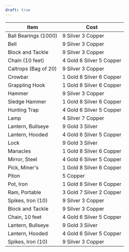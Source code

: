 ```yaml
---
draft: true
---
```



| Item                 | Cost                     |
| -------------------- | ------------------------ |
| Ball Bearings (1000) | 9 Silver 3 Copper        |
| Bell                 | 9 Silver 3 Copper        |
| Block and Tackle     | 9 Silver 3 Copper        |
| Chain (10 feet)      | 4 Gold 6 Silver 5 Copper |
| Caltrops (Bag of 20) | 9 Silver 3 Copper        |
| Crowbar              | 1 Gold 8 Silver 6 Copper |
| Grappling Hook       | 1 Gold 8 Silver 6 Copper |
| Hammer               | 9 Silver 3 Copper        |
| Sledge Hammer        | 1 Gold 8 Silver 6 Copper |
| Hunting Trap         | 4 Gold 6 Silver 5 Copper |
| Lamp                 | 4 Silver 7 Copper        |
| Lantern, Bullseye    | 9 Gold 3 Silver          |
| Lantern, Hooded      | 4 Gold 6 Silver 5 Copper |
| Lock                 | 9 Gold 3 Silver          |
| Manacles             | 1 Gold 8 Silver 6 Copper |
| Mirror, Steel        | 4 Gold 6 Silver 5 Copper |
| Pick, Miner's        | 1 Gold 8 Silver 6 Copper |
| Piton                | 5 Copper                 |
| Pot, Iron            | 1 Gold 8 Silver 6 Copper |
| Ram, Portable        | 3 Gold 7 Silver 2 Copper |
| Spikes, Iron (10)    | 9 Silver 3 Copper        |
| Block and Tackle     | 9 Silver 3 Copper        |
| Chain, 10 feet       | 4 Gold 6 Silver 5 Copper |
| Lantern, Bullseye    | 9 Gold 3 Silver          |
| Lantern, Hooded      | 4 Gold 6 Silver 5 Copper |
| Spikes, Iron (10)    | 9 Silver 3 Copper        |